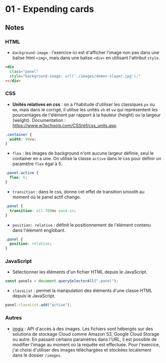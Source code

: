 # 01 - Expending cards

## Notes

### HTML

- `background-image` : l'exercice ici est d'afficher l'image non pas dans une balise html `<img>`, mais dans une balise `<div>` en utilisant l'attribut `style`.

```html
<div
  class="panel"
  style="background-image: url('./images/demon-slayer.jpg');"
></div>
```

### CSS

- **Unités relatives en css** : on a l'habitude d'utiliser les classiques `px` ou `mm`, mais dans le corrigé, il utilise les unités `vh` et `vw` qui représentent les pourcentages de l'élément par rapport à la hauteur (height) ou la largeur (weight). Documentation : <https://www.w3schools.com/CSSref/css_units.asp>.

```css
.container {
  width: 90vw;
}
```

- `flex` : les images de background n'ont aucune largeur définie, seul le container en a une. On utilise la classe `active` dans le css pour définir un paramètre `flex` égal à 5.

```css
.panel.active {
  flex: 5;
}
```

- `transition` : dans le css, donne cet effet de transition smooth au moment où le panel actif change.

```css
.panel {
  transition: all 700ms ease-in;
}
```

- `position: relative` : définit le positionnement de l'élément contenu dans l'élément englobant.

```css
.panel {
  position: relative;
}
```

### JavaScript

- Sélectionner les éléments d'un fichier HTML depuis le JavaScript.

```js
const panels = document.querySelectorAll(".panel");
```

- `classList` : permet la manipulation des éléments d'une classe HTML depuis le JavaScript.

```js
panel.classList.add("active");
```

### Autres

- [imgix](https://dashboard.imgix.com) : API d'accès à des images. Les fichiers sont hébergés sur des solutions de stockage Cloud comme Amazon S3, Google Cloud Storage ou autre. En passant certains paramètres dans l'URL, il est possible de modifier l'image au moment où la requête est effectuée. Pour l'exercice, j'ai choisi d'utiliser des images téléchargées et stockées localement dans le dossier `/images`.
